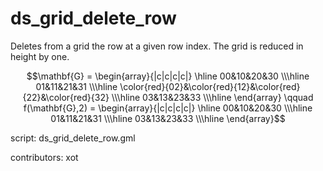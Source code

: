ds_grid_delete_row
==================

Deletes from a grid the row at a given row
index. The grid is reduced in height by one.

$$\mathbf{G} = \begin{array}{|c|c|c|c|}
\hline 00&10&20&30
\\\hline 01&11&21&31
\\\hline \color{red}{02}&\color{red}{12}&\color{red}{22}&\color{red}{32}
\\\hline 03&13&23&33
\\\hline \end{array}
\qquad
f(\mathbf{G},2) = \begin{array}{|c|c|c|c|}
\hline 00&10&20&30
\\\hline 01&11&21&31
\\\hline 03&13&23&33
\\\hline \end{array}$$

script: ds_grid_delete_row.gml

contributors: xot
